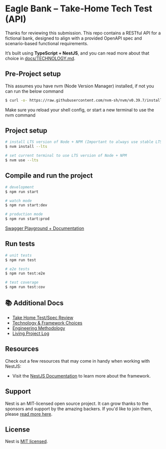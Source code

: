 # Eagle Bank – Take-Home Tech Test (API)

Thanks for reviewing this submission. This repo contains a RESTful API for a fictional bank, designed to align with a provided OpenAPI spec and scenario-based functional requirements.

It’s built using **TypeScript + NestJS**, and you can read more about that choice in [docs/TECHNOLOGY.md](docs/TECHNOLOGY.md).


## Pre-Project setup

This assumes you have nvm (Node Version Manager) installed, if not you can run the below command

```bash
$ curl -o- https://raw.githubusercontent.com/nvm-sh/nvm/v0.39.7/install.sh | bash
```

Make sure you reload your shell config, or start a new terminal to use the nvm command

## Project setup

```bash
# install LTS version of Node + NPM (Important to always use stable LTS versions)
$ nvm install --lts

# set current terminal to use LTS version of Node + NPM
$ nvm use --lts
```

## Compile and run the project

```bash
# development
$ npm run start

# watch mode
$ npm run start:dev

# production mode
$ npm run start:prod
```

[Swagger Playground + Documentation](http://localhost:3000/api)

## Run tests

```bash
# unit tests
$ npm run test

# e2e tests
$ npm run test:e2e

# test coverage
$ npm run test:cov
```

## 📚 Additional Docs

- [Take Home Test/Spec Review](docs/SPEC_REVIEW.md)
- [Technology & Framework Choices](docs/TECHNOLOGY.md)
- [Engineering Methodology](docs/ENGINEERING.md)
- [Living Project Log](docs/THINKING.md)

## Resources

Check out a few resources that may come in handy when working with NestJS:

- Visit the [NestJS Documentation](https://docs.nestjs.com) to learn more about the framework.

## Support

Nest is an MIT-licensed open source project. It can grow thanks to the sponsors and support by the amazing backers. If you'd like to join them, please [read more here](https://docs.nestjs.com/support).

## License

Nest is [MIT licensed](https://github.com/nestjs/nest/blob/master/LICENSE).
